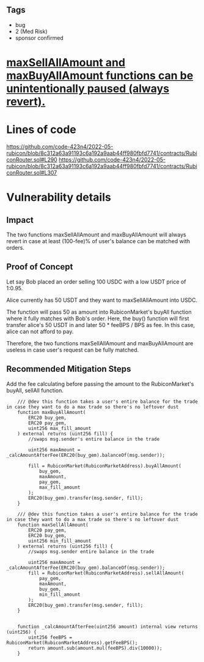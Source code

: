 ## Tags

- bug
- 2 (Med Risk)
- sponsor confirmed

# [maxSellAllAmount and maxBuyAllAmount functions can be unintentionally paused (always revert).](https://github.com/code-423n4/2022-05-rubicon-findings/issues/282) 

# Lines of code

https://github.com/code-423n4/2022-05-rubicon/blob/8c312a63a91193c6a192a9aab44ff980fbfd7741/contracts/RubiconRouter.sol#L290
https://github.com/code-423n4/2022-05-rubicon/blob/8c312a63a91193c6a192a9aab44ff980fbfd7741/contracts/RubiconRouter.sol#L307


# Vulnerability details

## Impact
The two functions maxSellAllAmount and maxBuyAllAmount will always revert in case at least (100-fee)\% of user's balance can be matched with orders.  

## Proof of Concept
Let say Bob placed an order selling 100 USDC with a low USDT price of 1:0.95.

Alice currently has 50 USDT and they want to maxSellAllAmount into USDC. 

The function will pass 50 as amount into RubiconMarket's buyAll function where it fully matches with Bob's order. Here, the buy() function will first transfer alice's 50 USDT in and later 50 * feeBPS / BPS as fee. In this case, alice can not afford to pay.


Therefore, the two functions maxSellAllAmount and maxBuyAllAmount are useless in case user's request can be fully matched.

## Recommended Mitigation Steps

Add the fee calculating before passing the amount to the RubiconMarket's buyAll, sellAll function. 

```solidity
    /// @dev this function takes a user's entire balance for the trade in case they want to do a max trade so there's no leftover dust
    function maxBuyAllAmount(
        ERC20 buy_gem,
        ERC20 pay_gem,
        uint256 max_fill_amount
    ) external returns (uint256 fill) {
        //swaps msg.sender's entire balance in the trade   
        
        uint256 maxAmount = _calcAmountAfterFee(ERC20(buy_gem).balanceOf(msg.sender));
        
        fill = RubiconMarket(RubiconMarketAddress).buyAllAmount(
            buy_gem,
            maxAmount,
            pay_gem,
            max_fill_amount
        );
        ERC20(buy_gem).transfer(msg.sender, fill);
    }

    /// @dev this function takes a user's entire balance for the trade in case they want to do a max trade so there's no leftover dust
    function maxSellAllAmount(
        ERC20 pay_gem,
        ERC20 buy_gem,
        uint256 min_fill_amount
    ) external returns (uint256 fill) {
        //swaps msg.sender entire balance in the trade

        uint256 maxAmount = _calcAmountAfterFee(ERC20(buy_gem).balanceOf(msg.sender));
        fill = RubiconMarket(RubiconMarketAddress).sellAllAmount(
            pay_gem,
            maxAmount,
            buy_gem,
            min_fill_amount
        );
        ERC20(buy_gem).transfer(msg.sender, fill);
    }


    function _calcAmountAfterFee(uint256 amount) internal view returns (uint256) {
        uint256 feeBPS = RubiconMarket(RubiconMarketAddress).getFeeBPS();
        return amount.sub(amount.mul(feeBPS).div(10000));
    }
```



